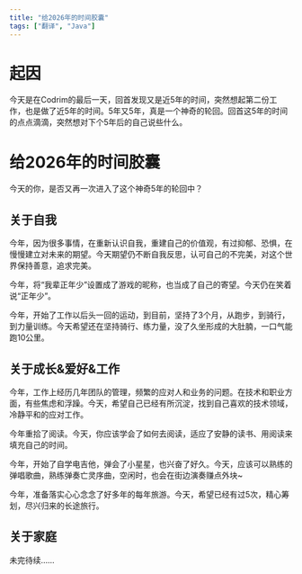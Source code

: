 ```yaml
---
title: "给2026年的时间胶囊"
tags: ["翻译", "Java"]
---
```


# 起因

今天是在Codrim的最后一天，回首发现又是近5年的时间，突然想起第二份工作，也是做了近5年的时间。5年又5年，真是一个神奇的轮回。回首这5年的时间的点点滴滴，突然想对下个5年后的自己说些什么。

# 给2026年的时间胶囊

今天的你，是否又再一次进入了这个神奇5年的轮回中？

## 关于自我

今年，因为很多事情，在重新认识自我，重建自己的价值观，有过抑郁、恐惧，在慢慢建立对未来的期望。今天期望仍不断自我反思，认可自己的不完美，对这个世界保持善意，追求完美。

今年，将“我辈正年少”设置成了游戏的昵称，也当成了自己的寄望。今天仍在笑着说“正年少”。

今年，开始了工作以后头一回的运动，到目前，坚持了3个月，从跑步，到骑行，到力量训练。今天希望还在坚持骑行、练力量，没了久坐形成的大肚腩，一口气能跑10公里。

## 关于成长&爱好&工作

今年，工作上经历几年团队的管理，频繁的应对人和业务的问题。在技术和职业方面，有些焦虑和浮躁。今天，希望自己已经有所沉淀，找到自己喜欢的技术领域，冷静平和的应对工作。

今年重拾了阅读。今天，你应该学会了如何去阅读，适应了安静的读书、用阅读来填充自己的时间。

今年，开始了自学电吉他，弹会了小星星，也兴奋了好久。今天，应该可以熟练的弹唱歌曲，熟练弹奏亡灵序曲，空闲时，也会在街边演奏赚点外块~

今年，准备落实心心念念了好多年的每年旅游。今天，希望已经有过5次，精心筹划，尽兴归来的长途旅行。

## 关于家庭

未完待续……